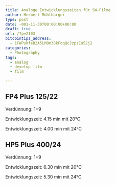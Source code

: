 ```yaml
---
title: Analoge Entwicklungszeiten für SW-Filme
author: Herbert Mühlburger
type: post
date: -001-11-30T00:00:00+00:00
draft: true
url: /?p=2103
bitcointips_address:
  - 1FWPukfeB2A5LM8m38kFoqQcJzpzEu52j2
categories:
  - Photography
tags:
  - analog
  - develop film
  - film

---
```

## FP4 Plus 125/22

Verdünnung: 1+9
  
Entwicklungszeit: 4.15 min mit 20°C
  
Entwicklungszeit: 4.00 min mit 24°C

## HP5 Plus 400/24

Verdünnung: 1+9
  
Entwicklungszeit: 6.30 min mit 20°C
  
Entwicklungszeit: 5.30 min mit 24°C

&nbsp;